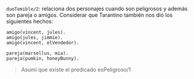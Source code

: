 `duoTemible/2`: relaciona dos personajes cuando son peligrosos y además son pareja o amigos. Considerar que Tarantino también nos dió los siguientes hechos:

```
amigo(vincent, jules).
amigo(jules, jimmie).
amigo(vincent, elVendedor).

pareja(marsellus, mia).
pareja(pumkin, honeyBunny).
```

> Asumí que existe el predicado esPeligroso/1